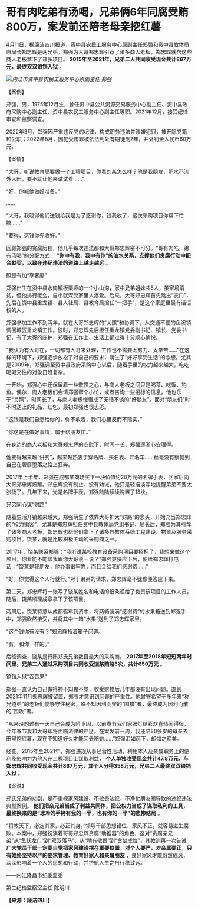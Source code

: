 # 哥有肉吃弟有汤喝，兄弟俩6年同腐受贿800万，案发前还陪老母亲挖红薯

4月11日，据廉洁四川报道，资中县农民工服务中心原副主任郑强和资中县教体局原局长郑忠辉是两兄弟。郑强为大哥郑忠辉引荐了诸多商人老板，郑忠辉就帮这些商人老板拿下了诸多项目。
**2015年至2021年，兄弟二人共同收受现金共计867万元，最终双双锒铛入狱** 。

![](https://inews.gtimg.com/om_bt/OY8WY26n7iCgrEviV5qylfB0sgxhr7eoK9l_DBqhBn0UUAA/1000)_内江市资中县农民工服务中心原副主任
郑强_

【案例】

郑强，男，1975年12月生，曾任资中县公共资源交易服务中心副主任、资中县政府采购中心副主任、资中县农民工服务中心副主任等职。2021年12月，接受纪律审查和监察调查。

2022年3月，郑强因严重违反党的纪律，构成职务违法并涉嫌犯罪，被开除党籍和公职；2022年8月，因犯受贿罪被依法判处有期徒刑7年，并处罚金人民币60万元。

【案情】

“大哥，听说教育局要做一个工程项目，你看刘某怎么样？他是我朋友，肥水不流外人田，要不就让他来试试看……”

“好，你喊他做好准备。”

……

“大哥，我晓得他们送钱给我是为了感谢你，钱我收了，这次采购项目你帮下忙嘛……”

“要得，这钱你先收好。”

回顾郑强的贪腐历程，他几乎每次违法都和大哥郑忠辉密不可分。“哥有肉吃，弟有汤喝”的分配方式，
**“你中有我，我中有你”的油水关系，支撑他们贪腐行动中配合默契，以致在违纪违法的道路上越走越远** 。

照顾有加“享奢靡”

郑强出生在资中县水南镇板栗垭的一个小山沟，家中兄弟姐妹共5人，虽家境清贫，但他排行老幺，自小就深受家里人疼爱。后来，大哥郑忠辉首先跳出“农门”，先后在资中县重龙镇、县人社局、县教育局担任“一把手”，是这个家庭里最有话语权的人。

郑强参加工作不到两年，就在大哥郑忠辉的“关照”和协调下，从交通不便的鱼溪镇调回城区重龙镇工作。彼时，郑忠辉先后担任重龙镇党委副书记、镇长、党委书记，有了大哥的庇护，郑强在工作上、生活上都过得十分顺心愉悦。

“我认为有大哥在，一切都有大哥来处理，工作也不需要太努力、太辛苦……”在这样的环境下，郑强逐步放松了对自己的要求，萌生了“好好享受生活”的念想。尤其是2009年，郑强调至资中县政府采购中心以后，随着手里的权力越来越大，吃吃喝喝交往的对象日趋复杂。

一开始，郑强心中还保留着一丝敬畏之心，与商人老板之间只是喝茶、吃饭、钓鱼。偶尔，商人老板们会请郑强帮个小忙，或者咨询一些招标的信息，他也乐于“关照”。时间长了，与商人老板慢慢成了无话不谈的“好朋友”。面对“朋友们”时不时送上的礼品、红包，最初郑强也很忐忑。

“这钱是我们自愿给你的，你不收着，我们心里反而不踏实。”

“你这是在做好事情，属于帮朋友忙。”

在身边的商人老板和大哥郑忠辉的安慰下，时间一长，郑强逐渐心安理得。

他变得越来越“讲究”，越来越热衷于穿名牌、买名表、开名车……丝毫没有察觉到自己在奢靡堕落之路上狂奔。

2017年上半年，郑强在成都某商场买下一块价值约20万元的名牌手表，回家后向大哥郑忠辉炫耀。郑忠辉没有制止、没有劝诫，他只是轻描淡写地提醒弟弟不要太张扬了。几年下来，光是名牌手表，郑强陆陆续续购置了13块。

兄弟同心谋“财路”

随着生活开销越来越大，郑强萌生了依靠大哥扩大“财路”的念头，开始充当郑忠辉的“权力掮客”。尤其是郑忠辉担任资中县教体局党组书记、局长后，郑强为其引荐了诸多商人老板，郑忠辉也帮他们拿下了诸多县教体系统工程建设、物资及服务采购项目。饶某，就是比较积极主动的采购商之一。

2017年，饶某联系郑强：“我听说某校教育设备采购项目要招标了，我想来做这个项目，你看能不能帮我跟你大哥说一说？”郑强爽快应下后，便给郑忠辉打电话：“饶某是我朋友，他办事很牢靠，而且会给我们感谢费……”

“好，你觉得这个人行就行。”对于弟弟的请求，郑忠辉毫不犹豫便答应下来。

第二天，郑忠辉将一张写了饶某姓名和电话的纸条递给了负责该项目的工作人员。随后，饶某顺理成章拿下了该项目。

两周后，饶某特意从成都驱车到资中，将两箱装满“感谢费”的水果箱送到郑强手中，郑强欣然接受，并将其中一箱“水果”送到了郑忠辉家里。

“这个钱你有没有？”郑忠辉指着箱子问道。

“有，和你一样的。”

后经调查，饶某是行贿郑氏兄弟数目最大的采购商， **2017年至2018年短短两年时间里，兄弟二人通过采购项目共同收受饶某贿赂5次，共计650万元** 。

锒铛入狱“吞苦果”

郑强一直认为自己做得神不知鬼不觉，收受财物后几年都没有出现问题。直到2021年11月郑忠辉被留置，郑强才意识到问题的严重性。他曾寄希望于多年来“称兄道弟”的老板们能够守住秘密，殊不知因利而聚的“围猎”者，最终成为因利而散的“围攻”者。

“从来没想过有一天自己会成为阶下囚，以前春节我们家张灯结彩欢喜热闹得很，今年春节我和大哥却将面临法律的严惩。在案发前一周，我还陪80多岁的母亲去田里挖红薯，现在不知道好久才能回去陪她……”郑强泪如雨下，却悔之晚矣。

经查，2015年至2021年，郑强违规从事经营性活动，利用本人及亲属职务上的便利及影响力为他人在工程项目上谋取利益，
**个人单独收受现金共计47.8万元，与郑忠辉共同收受现金共计867万元，其个人分得358万元，兄弟二人最终双双锒铛入狱** 。

【案说】

郑氏兄弟的悲剧，是不重视家风建设、不敬畏法纪、不净化朋友圈导致的违纪违法典型案例。
**他们把亲兄弟当成了利益共同体，把公权力当成了谋取私利的工具，最终换来的是“冰冷的手铐有我的一半，也有你的一半”的悲惨结局** 。

“将教天下，必定其家，必正其身。”领导干部思想错位、家风不正，就容易滋生腐败。本案中，郑强扮演着哥哥郑忠辉贪腐“助推器”的角色，这对“贪腐亲兄弟”从“鱼跃龙门”到“双双落马”、从“稍有敬畏”到“贪婪成性”，其教训再一次告诫
**广大党员干部一定要自觉把家风建设摆在重要位置，对个人要严，对亲属要正，只有始终坚持以严的要求管理、教育好家人和亲属朋友**
，良好家风才能蔚然成风，深深影响着一个人的思想和行动，并护航人生之舟行稳致远。

——内江隆昌市纪委监委

第二纪检监察室主任 陈明川

**【来源：廉洁四川】**

